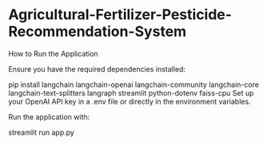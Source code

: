 # Agricultural-Fertilizer-Pesticide-Recommendation-System
How to Run the Application

Ensure you have the required dependencies installed:

pip install langchain langchain-openai langchain-community langchain-core langchain-text-splitters langraph streamlit python-dotenv faiss-cpu
Set up your OpenAI API key in a .env file or directly in the environment variables.

Run the application with:

streamlit run app.py

